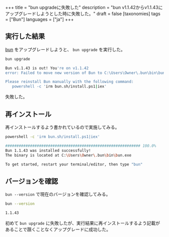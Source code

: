 +++
title = "bun upgradeに失敗した"
description = "bun v1.1.42からv1.1.43にアップグレードしようとした時に失敗した。"
draft = false
[taxonomies]
tags = ["Bun"]
languages = ["ja"]
+++

## 実行した結果

[bun](https://bun.sh) をアップグレードしようと、 `bun upgrade` を実行した。

```sh
bun upgrade

Bun v1.1.43 is out! You're on v1.1.42
error: Failed to move new version of Bun to C:\Users\Owner\.bun\bin\bun.exe to EBUSY

Please reinstall Bun manually with the following command:
   powershell -c 'irm bun.sh/install.ps1|iex'
```

失敗した。

## 再インストール

再インストールするよう書かれているので実施してみる。

```sh
powershell -c 'irm bun.sh/install.ps1|iex'

############################################################ 100.0%
Bun 1.1.43 was installed successfully!
The binary is located at C:\Users\Owner\.bun\bin\bun.exe

To get started, restart your terminal/editor, then type "bun"
```

## バージョンを確認

`bun --version` で現在のバージョンを確認してみる。

```sh
bun --version

1.1.43
```

初めて `bun upgrade` に失敗したが、実行結果に再インストールするよう記載があることで躓くことなくアップグレードに成功した。
